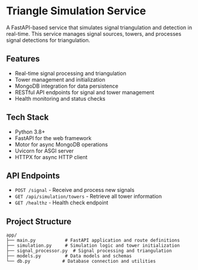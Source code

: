 # Triangle Simulation Service

A FastAPI-based service that simulates signal triangulation and detection in real-time. This service manages signal sources, towers, and processes signal detections for triangulation.

## Features

- Real-time signal processing and triangulation
- Tower management and initialization
- MongoDB integration for data persistence
- RESTful API endpoints for signal and tower management
- Health monitoring and status checks

## Tech Stack

- Python 3.8+
- FastAPI for the web framework
- Motor for async MongoDB operations
- Uvicorn for ASGI server
- HTTPX for async HTTP client

## API Endpoints

- `POST /signal` - Receive and process new signals
- `GET /api/simulation/towers` - Retrieve all tower information
- `GET /healthz` - Health check endpoint

## Project Structure

```
app/
├── main.py           # FastAPI application and route definitions
├── simulation.py     # Simulation logic and tower initialization
├── signal_processor.py  # Signal processing and triangulation
├── models.py         # Data models and schemas
└── db.py            # Database connection and utilities
```
